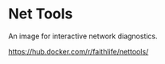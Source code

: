 # Net Tools

An image for interactive network diagnostics.

https://hub.docker.com/r/faithlife/nettools/

